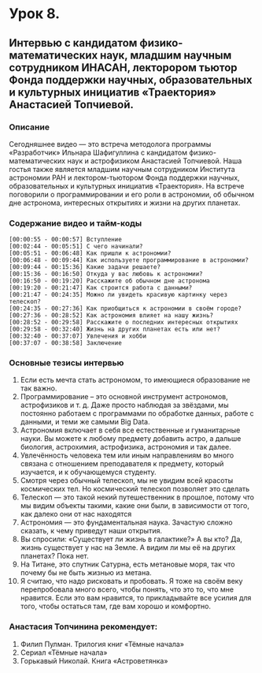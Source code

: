 # Урок 8. 
## Интервью с кандидатом физико-математических наук, младшим научным сотрудником ИНАСАН, лекторором тьютор Фонда поддержки научных, образовательных и культурных инициатив «Траектория» Анастасией Топчиевой.
### Описание
Сегодняшнее видео — это встреча методолога программы «Разработчик» Ильнара Шафигуллина с кандидатом физико-математических наук и астрофизиком Анастасией Топчиевой. Наша гостья также является младшим научным сотрудником Института астрономии РАН и лектором-тьютором Фонда поддержки научных, образовательных и культурных инициатив «Траектория». На встрече поговорили о программировании и его роли в астрономии, об обычном дне астронома, интересных открытиях и жизни на других планетах.

### Содержание видео и тайм-коды
```
[00:00:55 - 00:00:57] Вступление
[00:02:44 - 00:05:51] С чего начинали?
[00:05:51 - 00:06:48] Как пришли к астрономии?
[00:06:48 - 00:09:44] Как используете программирование в астрономии?
[00:09:44 - 00:15:36] Какие задачи решаете?
[00:15:36 - 00:16:50] Откуда у вас любовь к астрономии?
[00:16:50 - 00:19:20] Расскажите об обычном дне астронома
[00:19:20 - 00:21:47] Как строится работа с данными?
[00:21:47 - 00:24:35] Можно ли увидеть красивую картинку через телескоп?
[00:24:35 - 00:27:36] Как приобщиться к астрономии в своём городе?
[00:27:36 - 00:28:52] Как астрономия влияет на нашу жизнь?
[00:28:52 - 00:29:58] Расскажите о последних интересных открытиях
[00:29:58 - 00:32:40] Жизнь на других планетах есть или нет?
[00:32:40 - 00:37:07] Увлечения и хобби
[00:37:07 - 00:38:58] Заключение
```

### Основные тезисы интервью
1. Если есть мечта стать астрономом, то имеющиеся образование не так важно.
2. Программирование – это основной инструмент астрономов, астрофизиков и т. д. Даже просто наблюдая за звёздами, мы постоянно работаем с программами по обработке данных, работе с данными, и теми же самыми Big Data.
3. Астрономия включает в себя все естественные и гуманитарные науки. Вы можете к любому предмету добавить астро, а дальше биология, астрохимия, астрофизика, астрономия и так далее.
4. Увлечённость человека тем или иным направлениям во много связана с отношением преподавателя к предмету, который изучается, и к обучающемуся студенту.
5. Смотря через обычный телескоп, мы не увидим всей красоты космических тел. Но космический телескоп позволяет это сделать
6. Телескоп — это такой некий путешественник в прошлое, потому что мы видим объекты такими, какие они были, в зависимости от того, как далеко они от нас находятся
7. Астрономия — это фундаментальная наука. Зачастую сложно сказать, к чему приведут наши открытия.
8. Вы спросили: «Существует ли жизнь в галактике?» А вы кто? Да, жизнь существует у нас на Земле. А видим ли мы её на других планетах? Пока нет.
9. На Титане, это спутник Сатурна, есть метановые моря, так что почему бы не быть жизнью из метана.
10. Я считаю, что надо рисковать и пробовать. Я тоже на своём веку перепробовала много всего, чтобы понять, что это то, что мне нравится. Если это вам нравится, то прикладывайте все усилия для того, чтобы остаться там, где вам хорошо и комфортно.

### Анастасия Топчинина рекомендует:
1. Филип Пулман. Трилогия книг «Тёмные начала»
2. Сериал «Тёмные начала»
3. Горькавый Николай. Книга «Астроветянка»
